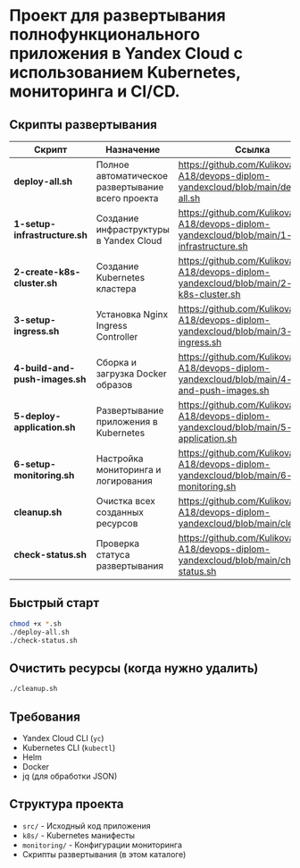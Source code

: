 #  Проект для развертывания полнофункционального приложения в Yandex Cloud с использованием Kubernetes, мониторинга и CI/CD.

## Скрипты развертывания

| Скрипт | Назначение | Ссылка |
|--------|------------|--------|
| **deploy-all.sh** | Полное автоматическое развертывание всего проекта | https://github.com/Kulikova-A18/devops-diplom-yandexcloud/blob/main/deploy-all.sh |
| **1-setup-infrastructure.sh** | Создание инфраструктуры в Yandex Cloud | https://github.com/Kulikova-A18/devops-diplom-yandexcloud/blob/main/1-setup-infrastructure.sh |
| **2-create-k8s-cluster.sh** | Создание Kubernetes кластера | https://github.com/Kulikova-A18/devops-diplom-yandexcloud/blob/main/2-create-k8s-cluster.sh |
| **3-setup-ingress.sh** | Установка Nginx Ingress Controller | https://github.com/Kulikova-A18/devops-diplom-yandexcloud/blob/main/3-setup-ingress.sh |
| **4-build-and-push-images.sh** | Сборка и загрузка Docker образов | https://github.com/Kulikova-A18/devops-diplom-yandexcloud/blob/main/4-build-and-push-images.sh |
| **5-deploy-application.sh** | Развертывание приложения в Kubernetes | https://github.com/Kulikova-A18/devops-diplom-yandexcloud/blob/main/5-deploy-application.sh |
| **6-setup-monitoring.sh** | Настройка мониторинга и логирования | https://github.com/Kulikova-A18/devops-diplom-yandexcloud/blob/main/6-setup-monitoring.sh |
| **cleanup.sh** | Очистка всех созданных ресурсов | https://github.com/Kulikova-A18/devops-diplom-yandexcloud/blob/main/cleanup.sh |
| **check-status.sh** | Проверка статуса развертывания | https://github.com/Kulikova-A18/devops-diplom-yandexcloud/blob/main/check-status.sh |

## Быстрый старт

```bash
chmod +x *.sh
./deploy-all.sh
./check-status.sh
```

## Очистить ресурсы (когда нужно удалить)

```bash
./cleanup.sh
```

## Требования

- Yandex Cloud CLI (`yc`)
- Kubernetes CLI (`kubectl`)
- Helm
- Docker
- jq (для обработки JSON)

## Структура проекта

- `src/` - Исходный код приложения
- `k8s/` - Kubernetes манифесты
- `monitoring/` - Конфигурации мониторинга
- Скрипты развертывания (в этом каталоге)
